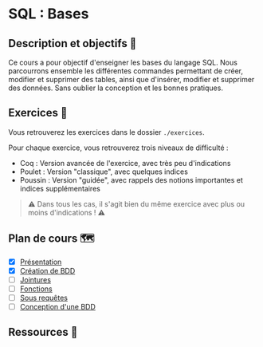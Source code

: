 # SQL : Bases

## Description et objectifs 🎯

Ce cours a pour objectif d'enseigner les bases du langage SQL.
Nous parcourrons ensemble les différentes commandes permettant de créer, modifier et supprimer des tables, ainsi que d'insérer, modifier et supprimer des données.
Sans oublier la conception et les bonnes pratiques.

## Exercices 💪

Vous retrouverez les exercices dans le dossier `./exercices`.

Pour chaque exercice, vous retrouverez trois niveaux de difficulté : 
- Coq : Version avancée de l'exercice, avec très peu d'indications
- Poulet : Version "classique", avec quelques indices
- Poussin : Version "guidée", avec rappels des notions importantes et indices supplémentaires

> ⚠️ Dans tous les cas, il s'agit bien du même exercice avec plus ou moins d'indications ! ⚠️

## Plan de cours 🗺️

- [x] [Présentation]()
- [x] [Création de BDD]()
- [ ] [Jointures]()
- [ ] [Fonctions]()
- [ ] [Sous requêtes]()
- [ ] [Conception d'une BDD]()

## Ressources 👜

<!-- 
- Citez les sources utilisées pour la création du cours
-->